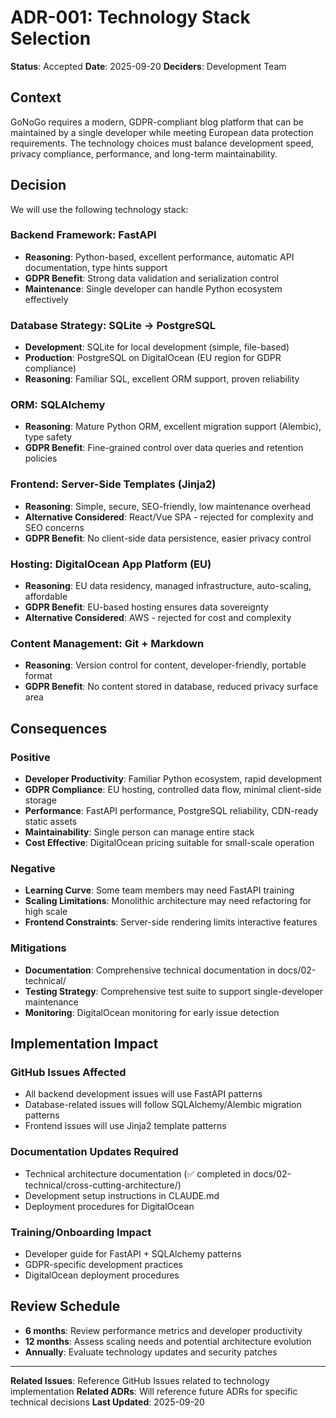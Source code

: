 # ADR-001: Technology Stack Selection

**Status**: Accepted
**Date**: 2025-09-20
**Deciders**: Development Team

## Context

GoNoGo requires a modern, GDPR-compliant blog platform that can be maintained by a single developer while meeting European data protection requirements. The technology choices must balance development speed, privacy compliance, performance, and long-term maintainability.

## Decision

We will use the following technology stack:

### Backend Framework: FastAPI
- **Reasoning**: Python-based, excellent performance, automatic API documentation, type hints support
- **GDPR Benefit**: Strong data validation and serialization control
- **Maintenance**: Single developer can handle Python ecosystem effectively

### Database Strategy: SQLite → PostgreSQL
- **Development**: SQLite for local development (simple, file-based)
- **Production**: PostgreSQL on DigitalOcean (EU region for GDPR compliance)
- **Reasoning**: Familiar SQL, excellent ORM support, proven reliability

### ORM: SQLAlchemy
- **Reasoning**: Mature Python ORM, excellent migration support (Alembic), type safety
- **GDPR Benefit**: Fine-grained control over data queries and retention policies

### Frontend: Server-Side Templates (Jinja2)
- **Reasoning**: Simple, secure, SEO-friendly, low maintenance overhead
- **Alternative Considered**: React/Vue SPA - rejected for complexity and SEO concerns
- **GDPR Benefit**: No client-side data persistence, easier privacy control

### Hosting: DigitalOcean App Platform (EU)
- **Reasoning**: EU data residency, managed infrastructure, auto-scaling, affordable
- **GDPR Benefit**: EU-based hosting ensures data sovereignty
- **Alternative Considered**: AWS - rejected for cost and complexity

### Content Management: Git + Markdown
- **Reasoning**: Version control for content, developer-friendly, portable format
- **GDPR Benefit**: No content stored in database, reduced privacy surface area

## Consequences

### Positive
- **Developer Productivity**: Familiar Python ecosystem, rapid development
- **GDPR Compliance**: EU hosting, controlled data flow, minimal client-side storage
- **Performance**: FastAPI performance, PostgreSQL reliability, CDN-ready static assets
- **Maintainability**: Single person can manage entire stack
- **Cost Effective**: DigitalOcean pricing suitable for small-scale operation

### Negative
- **Learning Curve**: Some team members may need FastAPI training
- **Scaling Limitations**: Monolithic architecture may need refactoring for high scale
- **Frontend Constraints**: Server-side rendering limits interactive features

### Mitigations
- **Documentation**: Comprehensive technical documentation in docs/02-technical/
- **Testing Strategy**: Comprehensive test suite to support single-developer maintenance
- **Monitoring**: DigitalOcean monitoring for early issue detection

## Implementation Impact

### GitHub Issues Affected
- All backend development issues will use FastAPI patterns
- Database-related issues will follow SQLAlchemy/Alembic migration patterns
- Frontend issues will use Jinja2 template patterns

### Documentation Updates Required
- Technical architecture documentation (✅ completed in docs/02-technical/cross-cutting-architecture/)
- Development setup instructions in CLAUDE.md
- Deployment procedures for DigitalOcean

### Training/Onboarding Impact
- Developer guide for FastAPI + SQLAlchemy patterns
- GDPR-specific development practices
- DigitalOcean deployment procedures

## Review Schedule

- **6 months**: Review performance metrics and developer productivity
- **12 months**: Assess scaling needs and potential architecture evolution
- **Annually**: Evaluate technology updates and security patches

---

**Related Issues**: Reference GitHub Issues related to technology implementation
**Related ADRs**: Will reference future ADRs for specific technical decisions
**Last Updated**: 2025-09-20